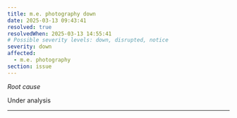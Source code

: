 ```yaml
---
title: m.e. photography down
date: 2025-03-13 09:43:41
resolved: true
resolvedWhen: 2025-03-13 14:55:41
# Possible severity levels: down, disrupted, notice
severity: down
affected:
  - m.e. photography
section: issue
---
```


*Root cause*

Under analysis

---



